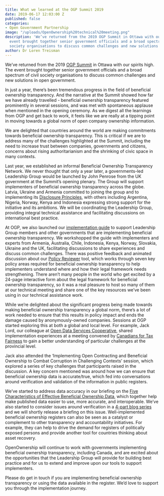 ```yaml
---
title: What we learned at the OGP Summit 2019
date: 2019-06-17 12:03:00 Z
published: false
categories:
- Open Government Partnership
image: "/uploads/OpenOwnership%20technical%20meeting.png"
description: 'We’ve returned from the 2019 OGP Summit in Ottawa with our spirits high.  The
  event brought together senior government officials and a broad spectrum of civil
  society organisations to discuss common challenges and new solutions in open government.  '
author: Dr Loren Treisman
---
```


We’ve returned from the 2019 [OGP Summit](https://www.opengovpartnership.org/events/ogp-global-summit-2019-ottawa-canada/) in Ottawa with our spirits high.  The event brought together senior government officials and a broad spectrum of civil society organisations to discuss common challenges and new solutions in open government.

In just a year, there’s been tremendous progress in the field of beneficial ownership transparency.  And the narrative at the Summit showed how far we have already travelled - beneficial ownership transparency featured prominently in several sessions, and was met with spontaneous applause when mentioned in the opening ceremony. As we digest all the learnings from OGP and get back to work, it feels like we are really at a tipping point in moving towards a global norm of open company ownership information.

We are delighted that countries around the world are making commitments towards beneficial ownership transparency.  This is critical if we are to address many of the challenges highlighted at the Summit, including the need to increase trust between companies, governments and citizens, concerns about rising authoritarianism and the shrinking of civic space in many contexts.

Last year, we established an informal Beneficial Ownership Transparency Network.  We never thought that only a year later, a governments-led Leadership Group would be launched by John Penrose from the UK government at the Summit’s opening plenary.  The Group will support implementers of beneficial ownership transparency across the globe.   Latvia, Ukraine and Armenia committed to joining the group and to implementing its [Disclosure Principles](https://www.openownership.org/uploads/oo-disclosure-principles.pdf), with others including Argentina, Nigeria, Norway, Kenya and Indonesia expressing strong support for the initiative and its ambitions. We will be coordinating the Leadership Group, providing integral technical assistance and facilitating discussions on international best practice.

At OGP, we also launched our [implementation guide](https://www.openownership.org/guide/) to support Leadership Group members and other governments that are implementing beneficial ownership transparency. We workshopped the guide with implementers and experts from Armenia, Australia, Chile, Indonesia, Kenya, Norway, Slovakia, Ukraine and the UK, facilitating discussions to share experiences and discuss common challenges. There was positive feedback and animated discussion about our [Policy Reviewer](https://www.openownership.org/uploads/oo-bo-policy-reviewer-interactive.pdf) tool, which works through seven key policy areas required for beneficial ownership transparency to help implementers understand where and how their legal framework needs strengthening. There aren’t many people in the world who get excited by a 24-page interactive form about the legal framework for beneficial ownership transparency, so it was a real pleasure to host so many of them at our technical meeting and share one of the key resources we’ve been using in our technical assistance work.

While we’re delighted about the significant progress being made towards making beneficial ownership transparency a global norm, there’s a lot of work needed to ensure that this results in policy impact and ends the damage caused by anonymously-owned companies.  Sessions at OGP started exploring this at both a global and local level.  For example, Jack Lord, our colleague at [Open Data Services Cooperative](http://www.opendataservices.coop/), shared implementation experiences at a meeting convened by [Canadians for Tax Fairness](https://www.taxfairness.ca/) to gain a better understanding of particular challenges at the provincial level.

Jack also attended the ‘Implementing Open Contracting and Beneficial Ownership to Combat Corruption in Challenging Contexts’ session, which explored a series of key challenges that participants raised in the discussion.  A key concern mentioned was around how we can ensure that beneficial ownership data is accurate/true, which fed into conversations around verification and validation of the information in public registers.

We’ve started to address data accuracy in our briefing on the [Five Characteristics of Effective Beneficial Ownership Data](https://www.openownership.org/uploads/oo-characteristics-effective-bo-data.pdf), which together help make published data easier to use, more accurate, and interoperable. We’ve also started to consider issues around verification in a [4-part blog series](https://www.openownership.org/news/what-we-really-mean-when-we-talk-about-verification-part-1-of-4/) and we will shortly release a briefing on this issue.  Well-implemented beneficial ownership registers can also be seen as a catalyst or complement to other transparency and accountability initiatives.  For example, they can help to drive the demand for registers of politically exposed persons and provide another tool for countries thinking about asset recovery.

OpenOwnership will continue to work with governments implementing beneficial ownership transparency, including Canada, and are excited about the opportunities that the Leadership Group will provide for building best practice and for us to extend and improve upon our tools to support implementers.

Please do get in touch if you are implementing beneficial ownership transparency or using the data available in the register.  We’d love to support you through the implementation journey.